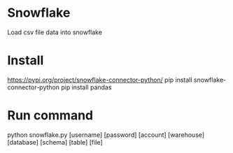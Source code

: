 # Snowflake
Load csv file data into snowflake

# Install
https://pypi.org/project/snowflake-connector-python/
pip install snowflake-connector-python
pip install pandas

# Run command
python snowflake.py [username] [password] [account] [warehouse] [database] [schema] [table] [file]
